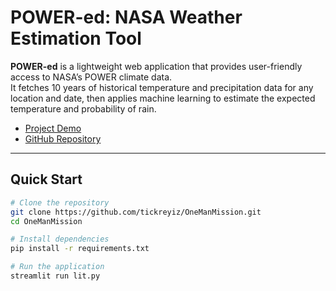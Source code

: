 # POWER-ed: NASA Weather Estimation Tool

**POWER-ed** is a lightweight web application that provides user-friendly access to NASA’s POWER climate data.  
It fetches 10 years of historical temperature and precipitation data for any location and date, then applies machine learning to estimate the expected temperature and probability of rain.

- [Project Demo](https://www.youtube.com/watch?v=eOwu1O-hj1k)  
- [GitHub Repository](https://github.com/tickreyiz/OneManMission)

---

## Quick Start

```bash
# Clone the repository
git clone https://github.com/tickreyiz/OneManMission.git
cd OneManMission

# Install dependencies
pip install -r requirements.txt

# Run the application
streamlit run lit.py
